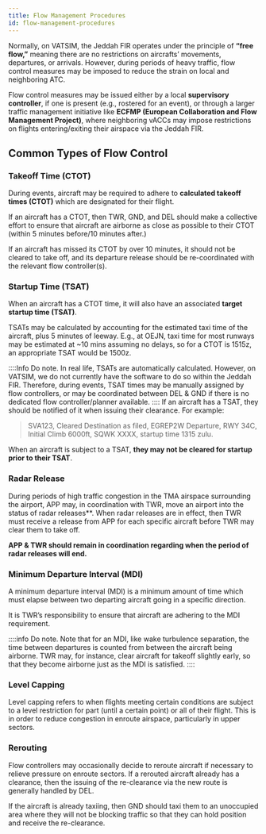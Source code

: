 ```yaml
---
title: Flow Management Procedures
id: flow-management-procedures
---
```

Normally, on VATSIM, the Jeddah FIR operates under the principle of **“free flow,”** meaning there are no restrictions on aircrafts’ movements, departures, or arrivals. However, during periods of heavy traffic, flow control measures may be imposed to reduce the strain on local and neighboring ATC.

Flow control measures may be issued either by a local **supervisory controller**, if one is present (e.g., rostered for an event), or through a larger traffic management initiative like **ECFMP (European Collaboration and Flow Management Project)**, where neighboring vACCs may impose restrictions on flights entering/exiting their airspace via the Jeddah FIR.

## Common Types of Flow Control
### Takeoff Time (CTOT)
During events, aircraft may be required to adhere to **calculated takeoff times (CTOT)** which are designated for their flight.

If an aircraft has a CTOT, then TWR, GND, and DEL should make a collective effort to ensure that aircraft are airborne as close as possible to their CTOT (within 5 minutes before/10 minutes after.)

If an aircraft has missed its CTOT by over 10 minutes, it should not be cleared to take off, and its departure release should be re-coordinated with the relevant flow controller(s).

### Startup Time (TSAT)
When an aircraft has a CTOT time, it will also have an associated **target startup time (TSAT)**.

TSATs may be calculated by accounting for the estimated taxi time of the aircraft, plus 5 minutes of leeway. E.g., at OEJN, taxi time for most runways may be estimated at ~10 mins assuming no delays, so for a CTOT is 1515z, an appropriate TSAT would be 1500z.

::::Info Do note.
In real life, TSATs are automatically calculated. However, on VATSIM, we do not currently have the software to do so within the Jeddah FIR. Therefore, during events, TSAT times may be manually assigned by flow controllers, or may be coordinated between DEL & GND if there is no dedicated flow controller/planner available.
::::
If an aircraft has a TSAT, they should be notified of it when issuing their clearance. For example:

> SVA123, Cleared Destination as filed, EGREP2W Departure, RWY 34C, Initial Climb 6000ft, SQWK XXXX, startup time 1315 zulu.

When an aircraft is subject to a TSAT, **they may not be cleared for startup prior to their TSAT**.

### Radar Release
During periods of high traffic congestion in the TMA airspace surrounding the airport, APP may, in coordination with TWR, move an airport into the status of radar releases**. When radar releases are in effect, then TWR must receive a release from APP for each specific aircraft before TWR may clear them to take off.

**APP & TWR should remain in coordination regarding when the period of radar releases will end.**

### Minimum Departure Interval (MDI)
A minimum departure interval (MDI) is a minimum amount of time which must elapse between two departing aircraft going in a specific direction.

It is TWR’s responsibility to ensure that aircraft are adhering to the MDI requirement.

::::info Do note.
Note that for an MDI, like wake turbulence separation, the time between departures is counted from between the aircraft being airborne. TWR may, for instance, clear aircraft for takeoff slightly early, so that they become airborne just as the MDI is satisfied.
::::

### Level Capping
Level capping refers to when flights meeting certain conditions are subject to a level restriction for part (until a certain point) or all of their flight. This is in order to reduce congestion in enroute airspace, particularly in upper sectors.

### Rerouting
Flow controllers may occasionally decide to reroute aircraft if necessary to relieve pressure on enroute sectors. If a rerouted aircraft already has a clearance, then the issuing of the re-clearance via the new route is generally handled by DEL.
 
If the aircraft is already taxiing, then GND should taxi them to an unoccupied area where they will not be blocking traffic so that they can hold position and receive the re-clearance.